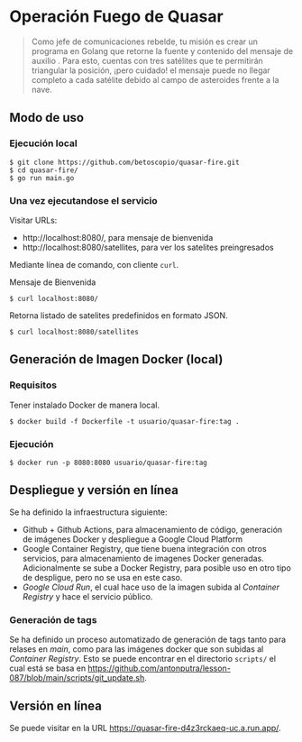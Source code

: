 # Operación Fuego de Quasar


> Como jefe de comunicaciones rebelde, tu misión es crear un programa en Golang que retorne la fuente y contenido del mensaje de  auxilio . Para esto, cuentas con tres satélites que te permitirán triangular la posición, ¡pero cuidado! el mensaje puede no llegar completo a cada satélite debido al campo de asteroides frente a la nave.

## Modo de uso

### Ejecución local

```
$ git clone https://github.com/betoscopio/quasar-fire.git
$ cd quasar-fire/
$ go run main.go
```

### Una vez ejecutandose el servicio

Visitar URLs:
- http://localhost:8080/, para mensaje de bienvenida
- http://localhost:8080/satellites, para ver los satelites preingresados

Mediante línea de comando, con cliente `curl`.

Mensaje de Bienvenida
```
$ curl localhost:8080/
```

Retorna listado de satelites predefinidos en formato JSON.
``` 
$ curl localhost:8080/satellites
```

## Generación de Imagen Docker (local)


### Requisitos

Tener instalado Docker de manera local.

```
$ docker build -f Dockerfile -t usuario/quasar-fire:tag .
```

### Ejecución

```
$ docker run -p 8080:8080 usuario/quasar-fire:tag
```

## Despliegue y versión en línea

Se ha definido la infraestructura siguiente:

- Github + Github Actions, para almacenamiento de código, generación de imágenes Docker y despliegue a Google Cloud Platform
- Google Container Registry, que tiene buena integración con otros servicios, para almacenamiento de imagenes Docker generadas. Adicionalmente se sube a Docker Registry, para posible uso en otro tipo de despligue, pero no se usa en este caso.
- *Google Cloud Run*, el cual hace uso de la imagen subida al *Container Registry* y hace el servicio público.

### Generación de tags

Se ha definido un proceso automatizado de generación de tags tanto para relases en *main*, como para las imágenes docker que son subidas al *Container Registry*. Esto se puede encontrar en el directorio `scripts/` el cual está se basa en https://github.com/antonputra/lesson-087/blob/main/scripts/git_update.sh. 

## Versión en línea

Se puede visitar en la URL https://quasar-fire-d4z3rckaeq-uc.a.run.app/.

